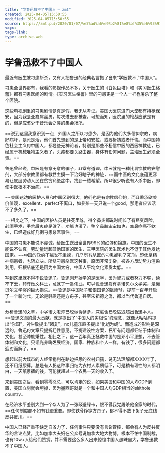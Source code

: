 ```yaml
---
title: "学鲁迅救不了中国人 – zmt"
created: 2025-04-05T15:50:55
modified: 2025-04-05T15:50:55
source: https://zmt.pub/2020/01/07/%e5%ad%a6%e9%b2%81%e8%bf%85%e6%95%91%e4%b8%8d%e4%ba%86%e4%b8%ad%e5%9b%bd%e4%ba%ba/
tags:
tags-link:
type: archive-web
---
```


# 学鲁迅救不了中国人

最近有医生被刁患斩杀，又有人把鲁迅的经典名言搬了出来“学医救不了中国人”。  


刁患全世界都有，我看的影视作品不多，关于医生的《白色巨塔》和《实习医生格蕾》都有刁患医闹的剧情。《实习医生格蕾》里的刁患更是一个人一杆枪屠杀了整个医院。  


这些电视剧里的刁患剧情是真是假，我无从考证。美国大医院进门大堂都有持枪保安，因为我是亚裔屌丝男，每次进去都被查。可想而知，医院里的枪战应该是有的，但是应该少于音乐会之类的集会场所。  


==说到这里我意识到一点，外国人之所以刁患少，是因为他们大多信仰宗教，病好病坏，是死是活，他们首先想到的是上帝和安拉，或者祈祷或者忏悔。而中国特色社会主义的中国人，都是些无神论者，特别是那些不相信中医的西医神教徒，已经属于机械唯物主义者了，头疼都要关路由器，身体有任何问题，主治医生必须全责。==  


鲁迅曾经说，中医是有意无意的骗子，非常有道理。中医就是一种比肩宗教的安慰剂，大部分宗教里都有救世主摸一下治好瞎子的神迹，==而中医的文化底蕴更容易让底层劳动人民在贫穷和绝症中，找到一缕希望。所以很少听说有人杀中医，即使中医根本不治病。==  


==美国这边的医护人员和中国区别很大，他们也是有宗教信仰的，而且秉承欧美价值观，excellent、perfect不离口，如果某一天只说一个good，那患者应该活不了多久了。==  


==相比之下，中国的医护人员是往死里说，得个鼻炎都说时间长了有癌变风险，必须手术，手术后炎症是没了，功能也没了，整个鼻腔空空如也，空鼻症痛不欲生，已经造成好几例刁患杀医事件。==  


中国的刁患不能说不虔诚，给医生送出全世界99%的红包和锦旗。中国的医生不能说不认真，劳动量远超其他国家的医生，三甲医院的医生医术也不低于其他发达国家。==中国的政府不能说不重视，几乎所有杀医的刁患都判了死刑，即使是精神病患者，也斩立决。所以刁患杀医这种事，原因非常复杂，被各方反动势力渲染利用，归根结底还是因为中国太穷，中国人平均文化素质太低。==  


写到这里就不得不说鲁迅了。鲁迅刚开始学的是医学，因为智力或者努力不够，读不下去，转行做文科生，成就了一番伟业。可以说鲁迅没有拿诺贝尔文学奖，是诺贝尔文学奖的巨大损失。==鲁迅是中国喷子和恨国党的祖师爷，提前一百年开启了一个新时代。无论是韩寒还是方舟子，甚至宋祖德之流，都以当代鲁迅自居。==  


分析鲁迅的文章，中学语文老师已经做得够多，深度也已经远远超出鲁迅本人。==鲁迅文章的最大贡献，就是提出了“中国人的劣根性”的理念，就像大咕咕鸡提出“你国”，刘仲敬提出“诸夏”，nc儿童乐趣多提出“化蛆为蝇”。而造成的影响是深远的，鲁迅的文章只提拆迁性意见，不提建设性方案，把所有问题都归结于体制和文化，甚至种族秉性。相比之下，这一百年真正拯救中国的是邓小平思想，不去管体制和文化，只韬光养晦发展经济。国家、种族和个人一样，有钱了，很多问题都迎刃而解了。==  


想起以前大城市的人经常批判在路边把尿的农村妇孺，说无法理解都XXXX年了，还不用纸尿裤。总是有人把这种事归结为农村人素质低下，可是稍有理性的人都明白，一天纸尿裤的钱，可能就超过一个农民一天的收入了。  


来到美国之后，看到零零总总，可以肯定的说，如果美国和中国的人均GDP倒置，美国立刻就会垮掉，因为墨西哥就是一个和中国人均GDP相当的shithole country。  


在经济水平差别大到一个华人为了一张政避绿卡，恨不得我党屠杀他全家的时代，==任何制度都不如有钱更重要。即使铁骨铮铮方舟子，都不得不放下架子无底线反共反川。==  


中国人已经严重不缺乏自省力了，任何事件只要没有言论管控，都会有人为反共反华的言论点赞，比如加拿大夫妇在公众号说加拿大地大物博，根本不怕中国制裁，也有10w+人给他们赞赏。并不需要这么多人出来惊惶中国人愚昧自大，学鲁迅救不了中国人。  

